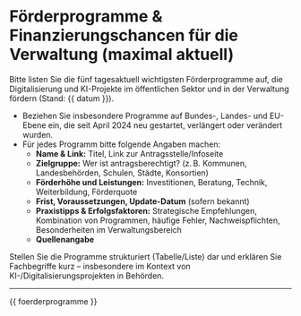 # Förderprogramme & Finanzierungschancen für die Verwaltung (maximal aktuell)

Bitte listen Sie die fünf tagesaktuell wichtigsten Förderprogramme auf,
die Digitalisierung und KI-Projekte im öffentlichen Sektor und in der Verwaltung fördern (Stand: {{ datum }}).

- Beziehen Sie insbesondere Programme auf Bundes-, Landes- und EU-Ebene ein, die seit April 2024 neu gestartet, verlängert oder verändert wurden.
- Für jedes Programm bitte folgende Angaben machen:
  - **Name & Link:** Titel, Link zur Antragsstelle/Infoseite
  - **Zielgruppe:** Wer ist antragsberechtigt? (z. B. Kommunen, Landesbehörden, Schulen, Städte, Konsortien)
  - **Förderhöhe und Leistungen:** Investitionen, Beratung, Technik, Weiterbildung, Förderquote
  - **Frist, Voraussetzungen, Update-Datum** (sofern bekannt)
  - **Praxistipps & Erfolgsfaktoren:** Strategische Empfehlungen, Kombination von Programmen, häufige Fehler, Nachweispflichten, Besonderheiten im Verwaltungsbereich
  - **Quellenangabe**

Stellen Sie die Programme strukturiert (Tabelle/Liste) dar und erklären Sie Fachbegriffe kurz – insbesondere im Kontext von KI-/Digitalisierungsprojekten in Behörden.

---

{{ foerderprogramme }}
